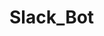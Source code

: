 # Slack_Bot

<!-- 

Slack API - Create a classic app https://api.slack.com/apps?new_classic_app=1

create one BOT_CHANNEL

add that channel to general channer

npm init

Add esm, rtm-api, web-api Dependencies

yarn add esm

yarn add @slack/rtm-api

yarn add @slack/web-api

To start project

yarn start 

enter the commands like hello , time to general channel boat will respond

-->